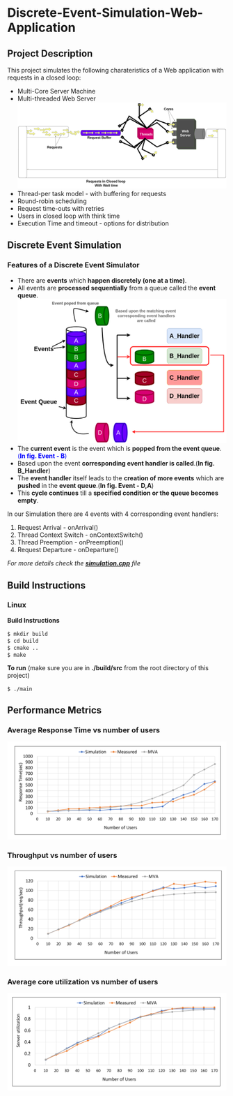 # Discrete-Event-Simulation-Web-Application

## Project Description
This project simulates the following charateristics of a Web application with requests in a closed loop:

* Multi-Core Server Machine
* Multi-threaded Web Server
![Web-server-system-diagram](https://github.com/jatin-jatin/Discrete-Event-Simulation-Web-Application/blob/main/pictures/Web-Server-System-new.png)
* Thread-per task model - with buffering for requests
* Round-robin scheduling
* Request time-outs with retries
* Users in closed loop with think time
* Execution Time and timeout - options for distribution

<!-- **Web server system with request in a closed loop** -->
## Discrete Event Simulation
### Features of a Discrete Event Simulator
* There are **events** which **happen discretely (one at a time)**. 
* All events are **processed sequentially** from a queue called the **event queue**. 
![Discrete-Event-Simulation-Diagram](https://github.com/jatin-jatin/Discrete-Event-Simulation-Web-Application/blob/main/pictures/Discrete-Event-Simulator-General.png)
* The **current event** is the event which is **popped from the event queue**. <span style="color:blue">(**In fig. Event - B**)</span>
* Based upon the event **corresponding event handler is called**.(**In fig. B_Handler**)
* The **event handler** itself leads to the **creation of more events** which are **pushed** in the **event queue**.(**In fig. Event - D,A**)
* This **cycle continues** till a **specified condition or the queue becomes empty**.

In our Simulation there are 4 events with 4 corresponding event handlers:
1. Request Arrival - onArrival()
1. Thread Context Switch - onContextSwitch()
1. Thread Preemption - onPreemption()
1. Request Departure - onDeparture()

*For more details check the **[simulation.cpp](https://github.com/jatin-jatin/Discrete-Event-Simulation-Web-Application/blob/main/src/simulation.cpp)** file*
## Build Instructions
### Linux
**Build Instructions**
```
$ mkdir build  
$ cd build  
$ cmake ..  
$ make
```
**To run** (make sure you are in **./build/src** from the root directory of this project)
```
$ ./main
```
## Performance Metrics
### Average Response Time vs number of users
![Discrete-Event-Simulation-Diagram](https://github.com/jatin-jatin/Discrete-Event-Simulation-Web-Application/blob/main/pictures/resptime-vs-users.png)
### Throughput vs number of users
![Discrete-Event-Simulation-Diagram](https://github.com/jatin-jatin/Discrete-Event-Simulation-Web-Application/blob/main/pictures/tput-vs-users.png)
### Average core utilization vs number of users
![Discrete-Event-Simulation-Diagram](https://github.com/jatin-jatin/Discrete-Event-Simulation-Web-Application/blob/main/pictures/util-vs-users.png)